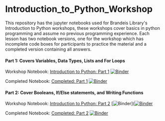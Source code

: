 # Introduction_to_Python_Workshop

This repository has the jupyter notebooks used for Brandeis Library's Introduction to Python workshops, these workshops cover basics in python programming and assume no previous programming experience. Each lesson has two notebook versions, one for the workshop which has incomplete code boxes for participants to practice the material and a completed version containing all answers.  

#### Part 1: Covers Variables, Data Types, Lists and For Loops

Workshop Notebook: [Introduction to Python: Part 1](Intro_to_Python_Part1.ipynb)
[![Binder](https://mybinder.org/badge_logo.svg)](https://mybinder.org/v2/gh/sbhagerty/Introduction_to_Python_Workshop/master?filepath=Intro_to_Python_Part1.ipynb)

Completed Notebook: [Completed: Part 1](Intro_to_Python_Part1-COMPLETE.ipynb)
[![Binder](https://mybinder.org/badge_logo.svg)](https://mybinder.org/v2/gh/sbhagerty/Introduction_to_Python_Workshop/master?filepath=Intro_to_Python_Part1-COMPLETE.ipynb)

#### Part 2: Cover Booleans, If/Else statements, and Writing Functions

Workshop Notebook: [Introduction to Python: Part 2](Intro_to_Python_Part2.ipynb)
[![Binder](https://mybinder.org/badge_logo.svg)]([![Binder](https://mybinder.org/badge_logo.svg)](https://mybinder.org/v2/gh/sbhagerty/Introduction_to_Python_Workshop/master?filepath=Intro_to_Python_Part2.ipynb)

Completed Notebook: [Completed: Part 2](Intro_to_Python_Part2_COMPLETED.ipynb)
[![Binder](https://mybinder.org/badge_logo.svg)](https://mybinder.org/v2/gh/sbhagerty/Introduction_to_Python_Workshop/master?filepath=Intro_to_Python_Part2_Completed.ipynb)
